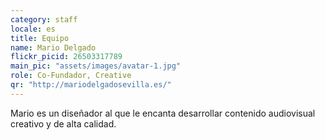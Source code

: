 ```yaml
---
category: staff
locale: es
title: Equipo
name: Mario Delgado
flickr_picid: 26503317789
main_pic: "assets/images/avatar-1.jpg"
role: Co-Fundador, Creative
qr: "http://mariodelgadosevilla.es/"
---
```


Mario es un diseñador al que le encanta
desarrollar contenido audiovisual
creativo y de alta calidad.
